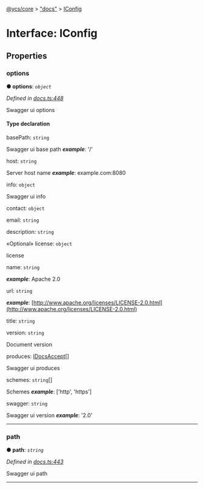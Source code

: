 [@ycs/core](../README.md) > ["docs"](../modules/_docs_.md) > [IConfig](../interfaces/_docs_.iconfig.md)



# Interface: IConfig


## Properties
<a id="options"></a>

###  options

**●  options**:  *`object`* 

*Defined in [docs.ts:448](https://github.com/yc-server/core/blob/408b191/src/docs.ts#L448)*



Swagger ui options

#### Type declaration




 basePath: `string`


Swagger ui base path
*__example__*: '/'







 host: `string`


Server host name
*__example__*: example.com:8080







 info: `object`


Swagger ui info








 contact: `object`








 email: `string`







 description: `string`






«Optional»  license: `object`


license








 name: `string`

*__example__*: Apache 2.0







 url: `string`

*__example__*: [http://www.apache.org/licenses/LICENSE-2.0.html](http://www.apache.org/licenses/LICENSE-2.0.html)








 title: `string`






 version: `string`


Document version







 produces: [IDocsAccept](../modules/_docs_.md#idocsaccept)[]


Swagger ui produces






 schemes: `string`[]


Schemes
*__example__*: ['http', 'https']







 swagger: `string`


Swagger ui version
*__example__*: '2.0'








___

<a id="path"></a>

###  path

**●  path**:  *`string`* 

*Defined in [docs.ts:443](https://github.com/yc-server/core/blob/408b191/src/docs.ts#L443)*



Swagger ui path




___


